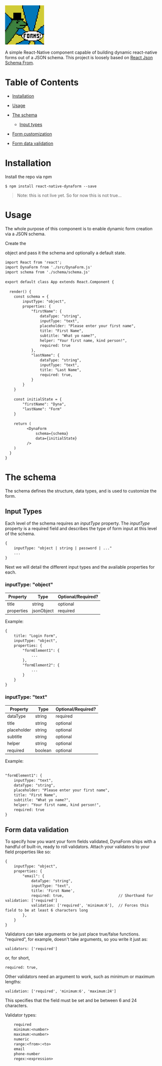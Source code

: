 ![Screenshot](/images/dynaform_128.png)

A simple React-Native component capable of building dynamic react-native forms out of a JSON schema. This project is loosely based on [React Json Schema From](https://github.com/mozilla-services/react-jsonschema-form).

# Table of Contents

- [Installation](#installation)
- [Usage](#usage)
- [The schema](#the-schema)

  - [Input types](#input-types)

- [Form customization](#form-customization)
- [Form data validation](#form-data-validation)

# Installation

Install the repo via npm

```
$ npm install react-native-dynaform --save
```

> Note: this is not live yet. So for now this is not true...

# Usage

The whole purpose of this component is to enable dynamic form creation via a JSON schema.

Create the

<dynaform> object and pass it the schema and optionally a default state.</dynaform>

```
import React from 'react';
import DynaForm from './src/DynaForm.js'
import schema from './schema/schema.js'

export default class App extends React.Component {

  render() {
    const schema = {
        inputType: "object",
        properties: {
            "firstName": {
                dataType: "string",
                inputType: "text",
                placeholder: "Please enter your first name",
                title: "First Name",
                subtitle: "What yo name?",
                helper: "Your first name, kind person!",
                required: true
            },
            "lastName": {
                dataType: "string",
                inputType: "text",
                title: "Last Name",
                required: true,
            }
        }
    }

    const initialState = {
        "firstName": "Dyna",
        "lastName": "Form"
    }

    return (
          <DynaForm
              schema={schema}
              data={initialState}
          />
    )
  }
}
```

# The schema

The schema defines the structure, data types, and is used to customize the form.

## Input Types

Each level of the schema requires an _inputType_ property. The _inputType_ property is a required field and describes the type of form input at this level of the schema.

```
{
    inputType: "object | string | password | ..."
    ...
}
```

Next we will detail the different input types and the available properties for each.

### inputType: "object"

Property   | Type       | Optional/Required?
---------- | ---------- | ------------------
title      | string     | optional
properties | jsonObject | required

Example:

```
{
    title: "Login Form",
    inputType: "object",
    properties: {
        "formElement1": {
            ...
        },
        "formElement2": {
            ...
        }
    }
}
```

### inputType: "text"

Property    | Type    | Optional/Required?
----------- | ------- | ------------------
dataType    | string  | required
title       | string  | optional
placeholder | string  | optional
subtitle    | string  | optional
helper      | string  | optional
required    | boolean | optional

Example:

```

"formElement1": {
    inputType: "text",
    dataType: "string",
    placeholder: "Please enter your first name",
    title: "First Name",
    subtitle: "What yo name?",
    helper: "Your first name, kind person!",
    required: true
}
```

## Form data validation

To specify how you want your form fields validated, DynaForm ships with a handful of built-in, ready to roll validators. Attach your validators to your field properties like so:

```
{
    inputType: "object",
    properties: {
        "email": {
            dataType: "string",
            inputType: "text",
            title: 'First Name',
            required: true,                         // Shorthand for validation: ['required']
            validation: ['required', 'minimum:6'],  // Forces this field to be at least 6 characters long
        },
    }
}
```

Validators can take arguments or be just place true/false functions. "required", for example, doesn't take arguments, so you write it just as:

```
validators: ['required']
```

or, for short,

```
required: true,
```

Other validators need an argument to work, such as minimum or maximum lengths:

```
validation: ['required', 'minimum:6', 'maximum:24']
```

This specifies that the field must be set and be between 6 and 24 characters.

Validator types:

```
    required
    minimum:<number>
    maximum:<number>
    numeric
    range:<from>:<to>
    email
    phone-number
    regex:<expression>
```
